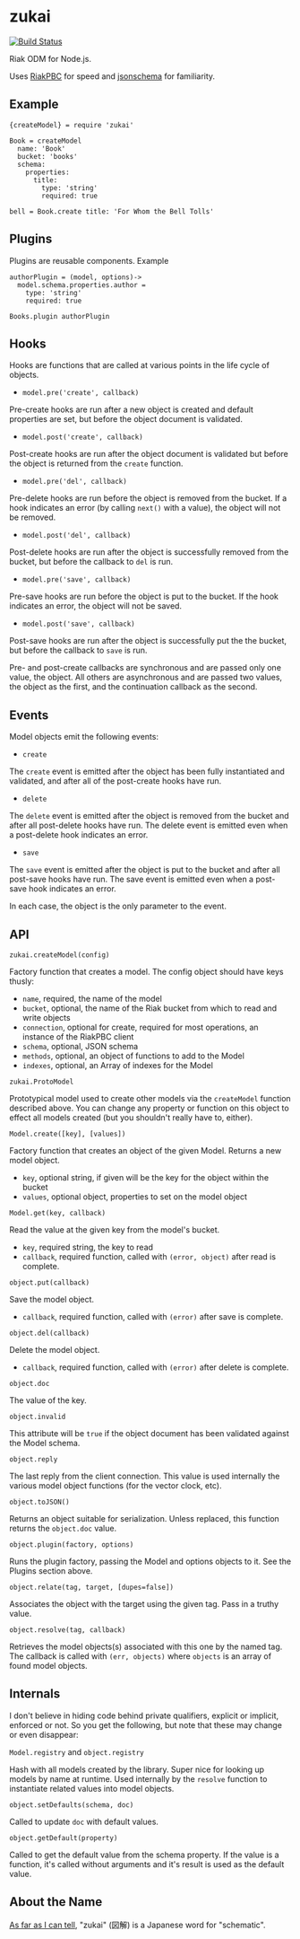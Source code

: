 zukai
=====

[![Build Status](https://travis-ci.org/natural/zukai.png)](https://travis-ci.org/natural/zukai)

Riak ODM for Node.js.

Uses [RiakPBC](https://github.com/nlf/riakpbc) for speed and [jsonschema](https://github.com/tdegrunt/jsonschema) for familiarity.

Example
-------

```
{createModel} = require 'zukai'

Book = createModel
  name: 'Book'
  bucket: 'books'
  schema:
    properties:
      title:
        type: 'string'
        required: true

bell = Book.create title: 'For Whom the Bell Tolls'
```

Plugins
-------

Plugins are reusable components.  Example

```
authorPlugin = (model, options)->
  model.schema.properties.author =
    type: 'string'
    required: true

Books.plugin authorPlugin
```


Hooks
-----

Hooks are functions that are called at various points in the life cycle of
objects.

  * `model.pre('create', callback)`

  Pre-create hooks are run after a new object is created and default properties
  are set, but before the object document is validated.

  * `model.post('create', callback)`

  Post-create hooks are run after the object document is validated but before
  the object is returned from the `create` function.

  * `model.pre('del', callback)`

  Pre-delete hooks are run before the object is removed from the bucket.  If
  a hook indicates an error (by calling `next()` with a value), the object
  will not be removed.

  * `model.post('del', callback)`

  Post-delete hooks are run after the object is successfully removed from the
  bucket, but before the callback to `del` is run.

  * `model.pre('save', callback)`

  Pre-save hooks are run before the object is put to the bucket.  If the hook
  indicates an error, the object will not be saved.

  * `model.post('save', callback)`

  Post-save hooks are run after the object is successfully put the the bucket,
  but before the callback to `save` is run.


Pre- and post-create callbacks are synchronous and are passed only one value,
the object.  All others are asynchronous and are passed two values, the object
as the first, and the continuation callback as the second.



Events
------

Model objects emit the following events:

  * `create`

  The `create` event is emitted after the object has been fully instantiated and
  validated, and after all of the post-create hooks have run.

  * `delete`

  The `delete` event is emitted after the object is removed from the bucket and
  after all post-delete hooks have run.  The delete event is emitted even when a
  post-delete hook indicates an error.

  * `save`

  The `save` event is emitted after the object is put to the bucket and after
  all post-save hooks have run.  The save event is emitted even when a post-save
  hook indicates an error.


In each case, the object is the only parameter to the event.


API
---

`zukai.createModel(config)`

Factory function that creates a model.  The config object should have keys
thusly:

  * `name`, required, the name of the model
  * `bucket`, optional, the name of the Riak bucket from which to read and write
  objects
  * `connection`, optional for create, required for most operations, an instance
  of the RiakPBC client
  * `schema`, optional, JSON schema
  * `methods`, optional, an object of functions to add to the Model
  * `indexes`, optional, an Array of indexes for the Model


`zukai.ProtoModel`

Prototypical model used to create other models via the `createModel` function
described above.  You can change any property or function on this object to
effect all models created (but you shouldn't really have to, either).

`Model.create([key], [values])`

Factory function that creates an object of the given Model.  Returns a new model
object.

  * `key`, optional string, if given will be the key for the object
  within the bucket
  * `values`, optional object, properties to set on the model object

`Model.get(key, callback)`

Read the value at the given key from the model's bucket.

  * `key`, required string, the key to read
  * `callback`, required function, called with `(error, object)` after read
  is complete.

`object.put(callback)`

Save the model object.

  * `callback`, required function, called with `(error)` after save
  is complete.

`object.del(callback)`

Delete the model object.

  * `callback`, required function, called with `(error)` after delete is
    complete.

`object.doc`

The value of the key.

`object.invalid`

This attribute will be `true` if the object document has been validated against
the Model schema.

`object.reply`

The last reply from the client connection.  This value is used internally the various
model object functions (for the vector clock, etc).

`object.toJSON()`

Returns an object suitable for serialization.  Unless replaced, this function
returns the `object.doc` value.

`object.plugin(factory, options)`

Runs the plugin factory, passing the Model and options objects to it.  See the
Plugins section above.

`object.relate(tag, target, [dupes=false])`

Associates the object with the target using the given tag.  Pass in a truthy
value.

`object.resolve(tag, callback)`

Retrieves the model objects(s) associated with this one by the named tag.  The
callback is called with `(err, objects)` where `objects` is an array of found
model objects.


Internals
---------

I don't believe in hiding code behind private qualifiers, explicit or implicit,
enforced or not.  So you get the following, but note that these may change or
even disappear:

`Model.registry` and `object.registry`

Hash with all models created by the library.  Super nice for looking up models
by name at runtime.  Used internally by the `resolve` function to instantiate
related values into model objects.


`object.setDefaults(schema, doc)`

Called to update `doc` with default values.

`object.getDefault(property)`

Called to get the default value from the schema property.  If the value is a
function, it's called without arguments and it's result is used as the default
value.



About the Name
--------------
[As far as I can tell](http://translate.google.com/#ja/en/%E5%9B%B3%E8%A7%A3),
"zukai" (図解) is a Japanese word for "schematic".
